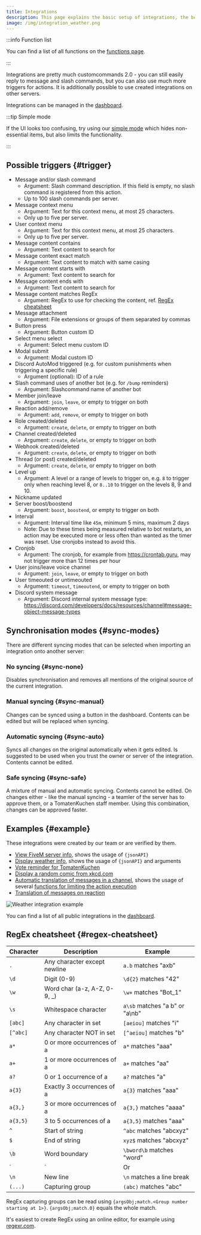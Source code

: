 ```yaml
---
title: Integrations
description: This page explains the basic setup of integrations, the better version of customcommands.
image: /img/integration_weather.png
---
```


:::info Function list

You can find a list of all functions on the [functions page](/category/action-functions).

:::

Integrations are pretty much customcommands 2.0 - you can still easily reply to message and slash commands, but you can also use much more triggers for actions.
It is additionally possible to use created integrations on other servers.

Integrations can be managed in the [dashboard](https://tomatenkuchen.com/dashboard/integrations).

:::tip Simple mode

If the UI looks too confusing, try using our [simple mode](https://tomatenkuchen.com/dashboard/integrations?cc=1) which hides non-essential items, but also limits the functionality.

:::

## Possible triggers {#trigger}

- Message and/or slash command
	- Argument: Slash command description. If this field is empty, no slash command is registered from this action.
	- Up to 100 slash commands per server.
- Message context menu
	- Argument: Text for this context menu, at most 25 characters.
	- Only up to five per server.
- User context menu
	- Argument: Text for this context menu, at most 25 characters.
	- Only up to five per server.
- Message content contains
	- Argument: Text content to search for
- Message content exact match
	- Argument: Text content to match with same casing
- Message content starts with
	- Argument: Text content to search for
- Message content ends with
	- Argument: Text content to search for
- Message content matches RegEx
	- Argument: RegEx to use for checking the content, ref. [RegEx cheatsheet](#regex-cheatsheet)
- Message attachment
	- Argument: File extensions or groups of them separated by commas
- Button press
	- Argument: Button custom ID
- Select menu select
	- Argument: Select menu custom ID
- Modal submit
	- Argument: Modal custom ID
- Discord AutoMod triggered (e.g. for custom punishments when triggering a specific rule)
	- Argument (optional): ID of a rule
- Slash command uses of another bot (e.g. for `/bump` reminders)
	- Argument: Slashcommand name of another bot
- Member join/leave
	- Argument: `join`, `leave`, or empty to trigger on both
- Reaction add/remove
	- Argument: `add`, `remove`, or empty to trigger on both
- Role created/deleted
	- Argument: `create`, `delete`, or empty to trigger on both
- Channel created/deleted
	- Argument: `create`, `delete`, or empty to trigger on both
- Webhook created/deleted
	- Argument: `create`, `delete`, or empty to trigger on both
- Thread (or post) created/deleted
	- Argument: `create`, `delete`, or empty to trigger on both
- Level up
	- Argument: A level or a range of levels to trigger on, e.g. `8` to trigger only when reaching level 8, or `8..10` to trigger on the levels 8, 9 and 10.
- Nickname updated
- Server boost/boostend
	- Argument: `boost`, `boostend`, or empty to trigger on both
- Interval
	- Argument: Interval time like `45m`, minimum 5 mins, maximum 2 days
	- Note: Due to these times being measured relative to bot restarts, an action may be executed more or less often than wanted as the timer was reset. Use cronjobs instead to avoid this.
- Cronjob
	- Argument: The cronjob, for example from https://crontab.guru, may not trigger more than 12 times per hour
- User joins/leave voice channel
	- Argument: `join`, `leave`, or empty to trigger on both
- User timeouted or untimeouted
	- Argument: `timeout`, `timeoutend`, or empty to trigger on both
- Discord system message
	- Argument: Discord internal system message type: https://discord.com/developers/docs/resources/channel#message-object-message-types

## Synchronisation modes {#sync-modes}

There are different syncing modes that can be selected when importing an integration onto another server:

### No syncing {#sync-none}

Disables synchronisation and removes all mentions of the original source of the current integration.

### Manual syncing {#sync-manual}

Changes can be synced using a button in the dashboard. Contents can be edited but will be replaced when syncing.

### Automatic syncing {#sync-auto}

Syncs all changes on the original automatically when it gets edited. Is suggested to be used when you trust the owner or server of the integration. Contents cannot be edited.

### Safe syncing {#sync-safe}

A mixture of manual and automatic syncing. Contents cannot be edited. On changes either - like the manual syncing - a teamler of the server has to approve them, or a TomatenKuchen staff member. Using this combination, changes can be approved faster.

## Examples {#example}

These integrations were created by our team or are verified by them.

- [View FiveM server info](https://tomatenkuchen.com/dashboard/integrations?info=fivem), shows the usage of `{jsonAPI}`
- [Display weather info](https://tomatenkuchen.com/dashboard/integrations?info=weather), shows the usage of `{jsonAPI}` and arguments
- [Vote reminder for TomatenKuchen](https://tomatenkuchen.com/dashboard/integrations?info=vote-reminder)
- [Display a random comic from xkcd.com](https://tomatenkuchen.com/dashboard/integrations?info=xkcd)
- [Automatic translation of messages in a channel](https://tomatenkuchen.com/dashboard/integrations?info=autotranslate), shows the usage of several [functions for limiting the action execution](/functions/control)
- [Translation of messages on reaction](https://tomatenkuchen.com/dashboard/integrations?info=flag-reaction-translate)

![Weather integration example](/img/integration_weather.png)

You can find a list of all public integrations in the [dashboard](https://tomatenkuchen.com/dashboard/integrations).

## RegEx cheatsheet {#regex-cheatsheet}

| Character | Description                  | Example                        |
|-----------|------------------------------|--------------------------------|
| `.`       | Any character except newline | `a.b` matches "axb"            |
| `\d`      | Digit (0-9)                  | `\d{2}` matches "42"           |
| `\w`      | Word char (a-z, A-Z, 0-9, _) | `\w+` matches "Bot_1"          |
| `\s`      | Whitespace character         | `a\sb` matches "a b" or "a\nb" |
| `[abc]`   | Any character in set         | `[aeiou]` matches "i"          |
| `[^abc]`  | Any character NOT in set     | `[^aeiou]` matches "b"         |
| `a*`      | 0 or more occurrences of a   | `a*` matches "aaa"             |
| `a+`      | 1 or more occurrences of a   | `a+` matches "aa"              |
| `a?`      | 0 or 1 occurrence of a       | `a?` matches "a"               |
| `a{3}`    | Exactly 3 occurrences of a   | `a{3}` matches "aaa"           |
| `a{3,}`   | 3 or more occurrences of a   | `a{3,}` matches "aaaa"         |
| `a{3,5}`  | 3 to 5 occurrences of a      | `a{3,5}` matches "aaa"         |
| `^`       | Start of string              | `^abc` matches "abcxyz"        |
| `$`       | End of string                | `xyz$` matches "abcxyz"        |
| `\b`      | Word boundary                | `\bword\b` matches "word"      |
| `|`       | Or                           | `a|b` matches "a" or "b"       |
| `\n`      | New line                     | `\n` matches a line break      |
| `(...)`   | Capturing group              | `(abc)` matches "abc"          |

RegEx capturing groups can be read using `{argsObj;match.<Group number starting at 1>}`.
`{argsObj;match.0}` equals the whole match.

It's easiest to create RegEx using an online editor, for example using [regexr.com](https://regexr.com).
